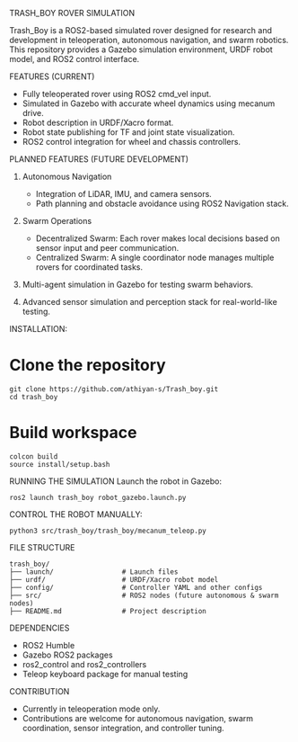 TRASH_BOY ROVER SIMULATION

Trash_Boy is a ROS2-based simulated rover designed for research and development in teleoperation, autonomous navigation, and swarm robotics. This repository provides a Gazebo simulation environment, URDF robot model, and ROS2 control interface.

FEATURES (CURRENT)

* Fully teleoperated rover using ROS2 cmd_vel input.
* Simulated in Gazebo with accurate wheel dynamics using mecanum drive.
* Robot description in URDF/Xacro format.
* Robot state publishing for TF and joint state visualization.
* ROS2 control integration for wheel and chassis controllers.

PLANNED FEATURES (FUTURE DEVELOPMENT)

1) Autonomous Navigation

	* Integration of LiDAR, IMU, and camera sensors.
	* Path planning and obstacle avoidance using ROS2 Navigation stack.

2) Swarm Operations

	* Decentralized Swarm: Each rover makes local decisions based on sensor input and peer communication.
	* Centralized Swarm: A single coordinator node manages multiple rovers for coordinated tasks.

3) Multi-agent simulation in Gazebo for testing swarm behaviors.

4) Advanced sensor simulation and perception stack for real-world-like testing.

INSTALLATION: 
# Clone the repository
	git clone https://github.com/athiyan-s/Trash_boy.git
	cd trash_boy

# Build workspace
	colcon build
	source install/setup.bash

RUNNING THE SIMULATION
Launch the robot in Gazebo:

	ros2 launch trash_boy robot_gazebo.launch.py
	
CONTROL THE ROBOT MANUALLY:
	
	python3 src/trash_boy/trash_boy/mecanum_teleop.py
	

	
FILE STRUCTURE

	trash_boy/
	├── launch/                 # Launch files
	├── urdf/                   # URDF/Xacro robot model
	├── config/                 # Controller YAML and other configs
	├── src/                    # ROS2 nodes (future autonomous & swarm nodes)
	├── README.md               # Project description

DEPENDENCIES

* ROS2 Humble
* Gazebo ROS2 packages
* ros2_control and ros2_controllers
* Teleop keyboard package for manual testing

CONTRIBUTION

* Currently in teleoperation mode only.
* Contributions are welcome for autonomous navigation, swarm coordination, sensor integration, and controller tuning.
